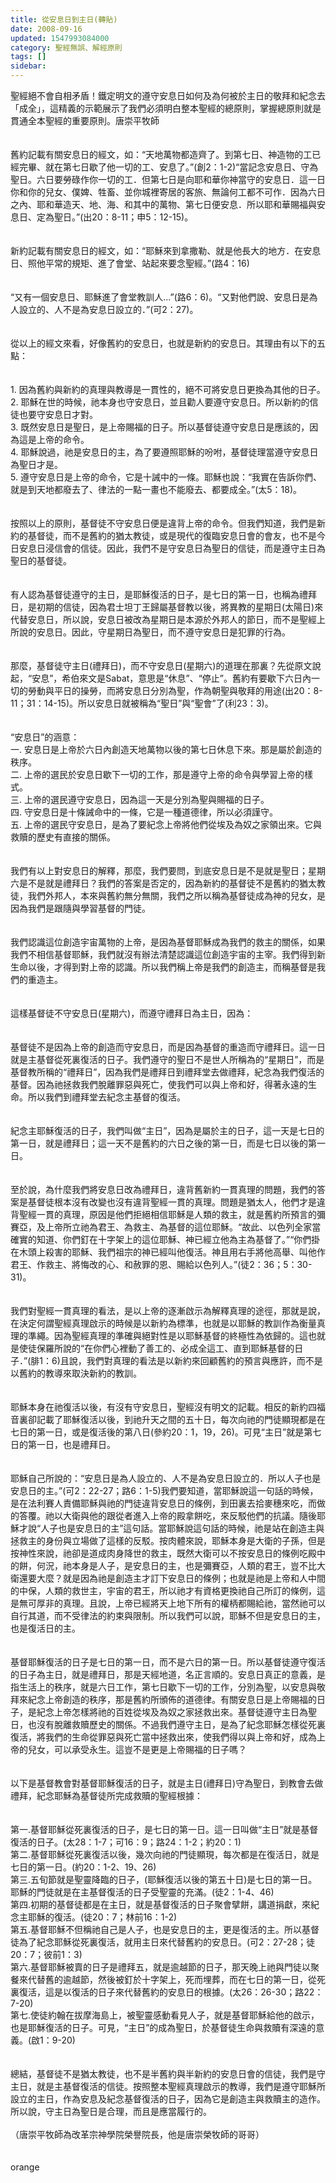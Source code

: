 ```yaml
---
title: 從安息日到主日(轉貼)
date: 2008-09-16
updated: 1547993084000
category: 聖經無誤、解經原則
tags: []
sidebar: 
---
```


<p>聖經絕不會自相矛盾！鐵定明文的遵守安息日如何及為何被於主日的敬拜和紀念去「成全」，這精義的示範展示了我們必須明白整本聖經的總原則，掌握總原則就是貫通全本聖經的重要原則。<!--more-->唐崇平牧師 <br/><br/><br/>舊約記載有關安息日的經文，如：“天地萬物都造齊了。到第七日、神造物的工已經完畢、就在第七日歇了他一切的工、安息了。”(創2：1-2)“當記念安息日、守為聖日。六日要勞碌作你一切的工．但第七日是向耶和華你神當守的安息日．這一日你和你的兒女、僕婢、牲畜、並你城裡寄居的客旅、無論何工都不可作．因為六日之內、耶和華造天、地、海、和其中的萬物、第七日便安息．所以耶和華賜福與安息日、定為聖日。”(出20：8-11；申5：12-15)。<br/><br/><br/>新約記載有關安息日的經文，如：“耶穌來到拿撒勒、就是他長大的地方．在安息日、照他平常的規矩、進了會堂、站起來要念聖經。”(路4：16)<br/><br/><br/>“又有一個安息日、耶穌進了會堂教訓人...”(路6：6)。“又對他們說、安息日是為人設立的、人不是為安息日設立的．”(可2：27)。<br/><br/><br/>從以上的經文來看，好像舊約的安息日，也就是新約的安息日。其理由有以下的五點：<br/><br/><br/>1. 因為舊約與新約的真理與教導是一貫性的，絕不可將安息日更換為其他的日子。<br/>2. 耶穌在世的時候，祂本身也守安息日，並且勸人要遵守安息日。所以新約的信徒也要守安息日才對。<br/>3. 既然安息日是聖日，是上帝賜福的日子。所以基督徒遵守安息日是應該的，因為這是上帝的命令。<br/>4. 耶穌說過，祂是安息日的主，為了要遵照耶穌的吩咐，基督徒理當遵守安息日為聖日才是。<br/>5. 遵守安息日是上帝的命令，它是十誡中的一條。耶穌也說：“我實在告訴你們、就是到天地都廢去了、律法的一點一畫也不能廢去、都要成全。”(太5：18)。<br/><br/><br/>按照以上的原則，基督徒不守安息日便是違背上帝的命令。但我們知道，我們是新約的基督徒，而不是舊約的猶太教徒，或是現代的復臨安息日會的會友，也不是今日安息日浸信會的信徒。因此，我們不是守安息日為聖日的信徒，而是遵守主日為聖日的基督徒。<br/><br/><br/>有人認為基督徒遵守的主日，是耶穌復活的日子，是七日的第一日，也稱為禮拜日，是初期的信徒，因為君士坦丁王歸屬基督教以後，將異教的星期日(太陽日)來代替安息日，所以說，安息日被改為星期日是本源於外邦人的節日，而不是聖經上所說的安息日。因此，守星期日為聖日，而不遵守安息日是犯罪的行為。<br/><br/><br/>那麼，基督徒守主日(禮拜日)，而不守安息日(星期六)的道理在那裏？先從原文說起，“安息”，希伯來文是Sabat，意思是“休息”、“停止”。舊約有要歇下六日內一切的勞動與平日的操勞，而將安息日分別為聖，作為朝聖與敬拜的用途(出20：8-11；31：14-15)。所以安息日就被稱為“聖日”與“聖會”了(利23：3)。<br/><br/><br/>“安息日”的涵意：<br/>一. 安息日是上帝於六日內創造天地萬物以後的第七日休息下來。那是屬於創造的秩序。<br/>二. 上帝的選民於安息日歇下一切的工作，那是遵守上帝的命令與學習上帝的樣式。<br/>三. 上帝的選民遵守安息日，因為這一天是分別為聖與賜福的日子。<br/>四. 守安息日是十條誡命中的一條，它是一種道德律，所以必須謹守。<br/>五. 上帝的選民守安息日，是為了要紀念上帝將他們從埃及為奴之家領出來。它與救贖的歷史有直接的關係。<br/><br/><br/>我們有以上對安息日的解釋，那麼，我們要問，到底安息日是不是就是聖日；星期六是不是就是禮拜日？我們的答案是否定的，因為新約的基督徒不是舊約的猶太教徒，我們外邦人，本來與舊約無分無關，我們之所以稱為基督徒成為神的兒女，是因為我們是跟隨與學習基督的門徒。<br/><br/><br/>我們認識這位創造宇宙萬物的上帝，是因為基督耶穌成為我們的救主的關係，如果我們不相信基督耶穌，我們就沒有辦法清楚認識這位創造宇宙的主宰。我們得到新生命以後，才得到對上帝的認識。所以我們稱上帝是我們的創造主，而稱基督是我們的重造主。<br/><br/><br/>這樣基督徒不守安息日(星期六)，而遵守禮拜日為主日，因為：<br/><br/><br/>基督徒不是因為上帝的創造而守安息日，而是因為基督的重造而守禮拜日。這一日就是主基督從死裏復活的日子。我們遵守的聖日不是世人所稱為的“星期日”，而是基督教所稱的“禮拜日”，因為我們是禮拜日到禮拜堂去做禮拜，紀念為我們復活的基督。因為祂拯救我們脫離罪惡與死亡，使我們可以與上帝和好，得著永遠的生命。所以我們到禮拜堂去紀念主基督的復活。<br/><br/><br/>紀念主耶穌復活的日子，我們叫做“主日”，因為是屬於主的日子，這一天是七日的第一日，就是禮拜日；這一天不是舊約的六日之後的第一日，而是七日以後的第一日。<br/><br/><br/>至於說，為什麼我們將安息日改為禮拜日，違背舊新約一貫真理的問題，我們的答案是基督徒根本沒有改變也沒有違背聖經一貫的真理。問題是猶太人，他們才是違背聖經一貫的真理，原因是他們拒絕相信耶穌是人類的救主，就是舊約所預言的彌賽亞，及上帝所立祂為君王、為救主、為基督的這位耶穌。“故此、以色列全家當確實的知道、你們釘在十字架上的這位耶穌、神已經立他為主為基督了。”“你們掛在木頭上殺害的耶穌、我們祖宗的神已經叫他復活。神且用右手將他高舉、叫他作君王、作救主、將悔改的心、和赦罪的恩、賜給以色列人。”(徒2：36；5：30-31)。<br/><br/><br/>我們對聖經一貫真理的看法，是以上帝的逐漸啟示為解釋真理的途徑，那就是說，在決定何謂聖經真理啟示的時候是以新約為標準，也就是以耶穌的教訓作為衡量真理的準繩。因為聖經真理的準確與絕對性是以耶穌基督的終極性為依歸的。這也就是使徒保羅所說的“在你們心裡動了善工的、必成全這工、直到耶穌基督的日子．”(腓1：6)且說，我們對真理的看法是以新約來回顧舊約的預言與應許，而不是以舊約的教導來取決新約的教訓。<br/><br/><br/>耶穌本身在祂復活以後，有沒有守安息日，聖經沒有明文的記載。相反的新約四福音裏卻記載了耶穌復活以後，到祂升天之間的五十日，每次向祂的門徒顯現都是在七日的第一日，或是復活後的第八日(參約20：1，19，26)。可見“主日”就是第七日的第一日，也是禮拜日。<br/><br/><br/>耶穌自己所說的：“安息日是為人設立的、人不是為安息日設立的．所以人子也是安息日的主。”(可2：22-27；路6：1-5)我們要知道，當耶穌說這一句話的時候，是在法利賽人責備耶穌與祂的門徒違背安息日的條例，到田裏去拾麥穗來吃，而做的答覆。祂以大衛與他的跟從者進入上帝的殿拿餅吃，來反駁他們的抗議。隨後耶穌才說“人子也是安息日的主”這句話。當耶穌說這句話的時候，祂是站在創造主與拯救主的身份與立場做了這樣的反駁。按肉體來說，耶穌本身是大衛的子孫，但是按神性來說，祂卻是道成肉身降世的救主，既然大衛可以不按安息日的條例吃殿中的餅，何況，祂本身是人子，是安息日的主，也是彌賽亞，人類的君王，豈不比大衛還要大麼？就是因為祂是創造主才訂下安息日的條例；也就是祂是上帝和人中間的中保，人類的救世主，宇宙的君王，所以祂才有資格更換祂自己所訂的條例，這是無可厚非的真理。且說，上帝已經將天上地下所有的權柄都賜給祂，當然祂可以自行其道，而不受律法的約束與限制。所以我們可以說，耶穌不但是安息日的主，也是復活日的主。<br/><br/><br/>基督耶穌復活的日子是七日的第一日，而不是六日的第一日。所以基督徒遵守復活的日子為主日，就是禮拜日，那是天經地道，名正言順的。安息日真正的意義，是指生活上的秩序，就是六日工作，第七日歇下一切的工作，分別為聖，以安息與敬拜來紀念上帝創造的秩序，那是舊約所頒佈的道德律。有關安息日是上帝賜福的日子，是紀念上帝怎樣將祂的百姓從埃及為奴之家拯救出來。基督徒遵守主日為聖日，也沒有脫離救贖歷史的關係。不過我們遵守主日，是為了紀念耶穌怎樣從死裏復活，將我們的生命從罪惡與死亡當中拯救出來，使我們得以與上帝和好，成為上帝的兒女，可以承受永生。這豈不是更是上帝賜福的日子嗎？<br/><br/><br/>以下是基督教會對基督耶穌復活的日子，就是主日(禮拜日)守為聖日，到教會去做禮拜，紀念耶穌為基督徒所完成救贖的聖經根據：<br/><br/><br/>第一.基督耶穌從死裏復活的日子，是七日的第一日。這一日叫做“主日”就是基督復活的日子。(太28：1-7；可16：9；路24：1-2；約20：1)<br/>第二.基督耶穌從死裏復活以後，幾次向祂的門徒顯現，每次都是在復活日，就是七日的第一日。(約20：1-2、19、26)<br/>第三.五旬節就是聖靈降臨的日子，(耶穌復活以後的第五十日)是七日的第一日。耶穌的門徒就是在主基督復活的日子受聖靈的充滿。(徒2：1-4、46)<br/>第四.初期的基督徒都是在主日，就是基督復活的日子聚會擘餅，講道捐獻，來紀念主耶穌的復活。(徒20：7；林前16：1-2)<br/>第五.基督耶穌不但稱祂自己是人子，也是安息日的主，更是復活的主。所以基督徒為了紀念耶穌從死裏復活，就用主日來代替舊約的安息日。(可2：27-28；徒20：7；彼前1：3)<br/>第六.基督耶穌被賣的日子是禮拜五，就是逾越節的日子，那天晚上祂與門徒以聚餐來代替舊的逾越節，然後被釘於十字架上，死而埋葬，而在七日的第一日，從死裏復活，這是以復活的日子來代替舊約的安息日的根據。(太26：26-30；路22：7-20)<br/>第七.使徒約翰在拔摩海島上，被聖靈感動看見人子，就是基督耶穌給他的啟示，也是耶穌復活的日子。可見，“主日”的成為聖日，於基督徒生命與救贖有深遠的意義。(啟1：9-20)<br/><br/><br/>總結，基督徒不是猶太教徒，也不是半舊約與半新約的安息日會的信徒，我們是守主日，就是主基督復活的信徒。按照整本聖經真理啟示的教導，我們是遵守耶穌所設立的主日，作為安息及紀念基督復活的日子，因為它是創造主與救贖主的造作。所以說，守主日為聖日是合理，而且是應當履行的。 <br/><br/>（唐崇平牧師為改革宗神學院榮譽院長，他是唐崇榮牧師的哥哥） <br/><br/><br/>orange</p>